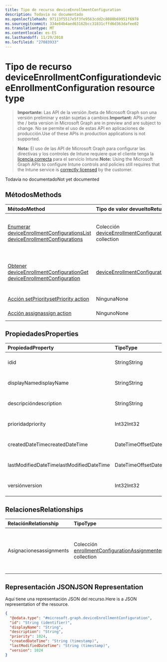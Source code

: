 ```yaml
---
title: Tipo de recurso deviceEnrollmentConfiguration
description: Todavía no documentado
ms.openlocfilehash: 97113f5517e5f3fe9563cdd2c8080b69951f6978
ms.sourcegitcommit: 334e84b4aed63162bcc31831cffd6d363dafee02
ms.translationtype: MT
ms.contentlocale: es-ES
ms.lasthandoff: 11/29/2018
ms.locfileid: "27083933"
---
```

# <a name="deviceenrollmentconfiguration-resource-type"></a><span data-ttu-id="31a74-103">Tipo de recurso deviceEnrollmentConfiguration</span><span class="sxs-lookup"><span data-stu-id="31a74-103">deviceEnrollmentConfiguration resource type</span></span>

> <span data-ttu-id="31a74-104">**Importante:** Las API de la versión /beta de Microsoft Graph son una versión preliminar y están sujetas a cambios.</span><span class="sxs-lookup"><span data-stu-id="31a74-104">**Important:** APIs under the / beta version in Microsoft Graph are in preview and are subject to change.</span></span> <span data-ttu-id="31a74-105">No se permite el uso de estas API en aplicaciones de producción.</span><span class="sxs-lookup"><span data-stu-id="31a74-105">Use of these APIs in production applications is not supported.</span></span>

> <span data-ttu-id="31a74-106">**Nota:** El uso de las API de Microsoft Graph para configurar las directivas y los controles de Intune requiere que el cliente tenga la [licencia correcta](https://go.microsoft.com/fwlink/?linkid=839381) para el servicio Intune.</span><span class="sxs-lookup"><span data-stu-id="31a74-106">**Note:** Using the Microsoft Graph APIs to configure Intune controls and policies still requires that the Intune service is [correctly licensed](https://go.microsoft.com/fwlink/?linkid=839381) by the customer.</span></span>

<span data-ttu-id="31a74-107">Todavía no documentado</span><span class="sxs-lookup"><span data-stu-id="31a74-107">Not yet documented</span></span>
## <a name="methods"></a><span data-ttu-id="31a74-108">Métodos</span><span class="sxs-lookup"><span data-stu-id="31a74-108">Methods</span></span>
|<span data-ttu-id="31a74-109">Método</span><span class="sxs-lookup"><span data-stu-id="31a74-109">Method</span></span>|<span data-ttu-id="31a74-110">Tipo de valor devuelto</span><span class="sxs-lookup"><span data-stu-id="31a74-110">Return Type</span></span>|<span data-ttu-id="31a74-111">Descripción</span><span class="sxs-lookup"><span data-stu-id="31a74-111">Description</span></span>|
|:---|:---|:---|
|[<span data-ttu-id="31a74-112">Enumerar deviceEnrollmentConfigurations</span><span class="sxs-lookup"><span data-stu-id="31a74-112">List deviceEnrollmentConfigurations</span></span>](../api/intune-onboarding-deviceenrollmentconfiguration-list.md)|<span data-ttu-id="31a74-113">Colección [deviceEnrollmentConfiguration](../resources/intune-onboarding-deviceenrollmentconfiguration.md)</span><span class="sxs-lookup"><span data-stu-id="31a74-113">[deviceEnrollmentConfiguration](../resources/intune-onboarding-deviceenrollmentconfiguration.md) collection</span></span>|<span data-ttu-id="31a74-114">Enumere las propiedades y las relaciones de los objetos [deviceEnrollmentConfiguration](../resources/intune-onboarding-deviceenrollmentconfiguration.md).</span><span class="sxs-lookup"><span data-stu-id="31a74-114">List properties and relationships of the [deviceEnrollmentConfiguration](../resources/intune-onboarding-deviceenrollmentconfiguration.md) objects.</span></span>|
|[<span data-ttu-id="31a74-115">Obtener deviceEnrollmentConfiguration</span><span class="sxs-lookup"><span data-stu-id="31a74-115">Get deviceEnrollmentConfiguration</span></span>](../api/intune-onboarding-deviceenrollmentconfiguration-get.md)|[<span data-ttu-id="31a74-116">deviceEnrollmentConfiguration</span><span class="sxs-lookup"><span data-stu-id="31a74-116">deviceEnrollmentConfiguration</span></span>](../resources/intune-onboarding-deviceenrollmentconfiguration.md)|<span data-ttu-id="31a74-117">Lea las propiedades y las relaciones del objeto [deviceEnrollmentConfiguration](../resources/intune-onboarding-deviceenrollmentconfiguration.md).</span><span class="sxs-lookup"><span data-stu-id="31a74-117">Read properties and relationships of the [deviceEnrollmentConfiguration](../resources/intune-onboarding-deviceenrollmentconfiguration.md) object.</span></span>|
|[<span data-ttu-id="31a74-118">Acción setPriority</span><span class="sxs-lookup"><span data-stu-id="31a74-118">setPriority action</span></span>](../api/intune-onboarding-deviceenrollmentconfiguration-setpriority.md)|<span data-ttu-id="31a74-119">Ninguna</span><span class="sxs-lookup"><span data-stu-id="31a74-119">None</span></span>|<span data-ttu-id="31a74-120">Todavía no documentado</span><span class="sxs-lookup"><span data-stu-id="31a74-120">Not yet documented</span></span>|
|[<span data-ttu-id="31a74-121">Acción assign</span><span class="sxs-lookup"><span data-stu-id="31a74-121">assign action</span></span>](../api/intune-onboarding-deviceenrollmentconfiguration-assign.md)|<span data-ttu-id="31a74-122">Ninguno</span><span class="sxs-lookup"><span data-stu-id="31a74-122">None</span></span>|<span data-ttu-id="31a74-123">Todavía no documentado</span><span class="sxs-lookup"><span data-stu-id="31a74-123">Not yet documented</span></span>|

## <a name="properties"></a><span data-ttu-id="31a74-124">Propiedades</span><span class="sxs-lookup"><span data-stu-id="31a74-124">Properties</span></span>
|<span data-ttu-id="31a74-125">Propiedad</span><span class="sxs-lookup"><span data-stu-id="31a74-125">Property</span></span>|<span data-ttu-id="31a74-126">Tipo</span><span class="sxs-lookup"><span data-stu-id="31a74-126">Type</span></span>|<span data-ttu-id="31a74-127">Descripción</span><span class="sxs-lookup"><span data-stu-id="31a74-127">Description</span></span>|
|:---|:---|:---|
|<span data-ttu-id="31a74-128">id</span><span class="sxs-lookup"><span data-stu-id="31a74-128">id</span></span>|<span data-ttu-id="31a74-129">String</span><span class="sxs-lookup"><span data-stu-id="31a74-129">String</span></span>|<span data-ttu-id="31a74-130">Todavía no documentado</span><span class="sxs-lookup"><span data-stu-id="31a74-130">Not yet documented</span></span>|
|<span data-ttu-id="31a74-131">displayName</span><span class="sxs-lookup"><span data-stu-id="31a74-131">displayName</span></span>|<span data-ttu-id="31a74-132">String</span><span class="sxs-lookup"><span data-stu-id="31a74-132">String</span></span>|<span data-ttu-id="31a74-133">Todavía no documentado</span><span class="sxs-lookup"><span data-stu-id="31a74-133">Not yet documented</span></span>|
|<span data-ttu-id="31a74-134">descripción</span><span class="sxs-lookup"><span data-stu-id="31a74-134">description</span></span>|<span data-ttu-id="31a74-135">String</span><span class="sxs-lookup"><span data-stu-id="31a74-135">String</span></span>|<span data-ttu-id="31a74-136">Todavía no documentado</span><span class="sxs-lookup"><span data-stu-id="31a74-136">Not yet documented</span></span>|
|<span data-ttu-id="31a74-137">prioridad</span><span class="sxs-lookup"><span data-stu-id="31a74-137">priority</span></span>|<span data-ttu-id="31a74-138">Int32</span><span class="sxs-lookup"><span data-stu-id="31a74-138">Int32</span></span>|<span data-ttu-id="31a74-139">Todavía no documentado</span><span class="sxs-lookup"><span data-stu-id="31a74-139">Not yet documented</span></span>|
|<span data-ttu-id="31a74-140">createdDateTime</span><span class="sxs-lookup"><span data-stu-id="31a74-140">createdDateTime</span></span>|<span data-ttu-id="31a74-141">DateTimeOffset</span><span class="sxs-lookup"><span data-stu-id="31a74-141">DateTimeOffset</span></span>|<span data-ttu-id="31a74-142">Todavía no documentado</span><span class="sxs-lookup"><span data-stu-id="31a74-142">Not yet documented</span></span>|
|<span data-ttu-id="31a74-143">lastModifiedDateTime</span><span class="sxs-lookup"><span data-stu-id="31a74-143">lastModifiedDateTime</span></span>|<span data-ttu-id="31a74-144">DateTimeOffset</span><span class="sxs-lookup"><span data-stu-id="31a74-144">DateTimeOffset</span></span>|<span data-ttu-id="31a74-145">Todavía no documentado</span><span class="sxs-lookup"><span data-stu-id="31a74-145">Not yet documented</span></span>|
|<span data-ttu-id="31a74-146">versión</span><span class="sxs-lookup"><span data-stu-id="31a74-146">version</span></span>|<span data-ttu-id="31a74-147">Int32</span><span class="sxs-lookup"><span data-stu-id="31a74-147">Int32</span></span>|<span data-ttu-id="31a74-148">Todavía no documentado</span><span class="sxs-lookup"><span data-stu-id="31a74-148">Not yet documented</span></span>|

## <a name="relationships"></a><span data-ttu-id="31a74-149">Relaciones</span><span class="sxs-lookup"><span data-stu-id="31a74-149">Relationships</span></span>
|<span data-ttu-id="31a74-150">Relación</span><span class="sxs-lookup"><span data-stu-id="31a74-150">Relationship</span></span>|<span data-ttu-id="31a74-151">Tipo</span><span class="sxs-lookup"><span data-stu-id="31a74-151">Type</span></span>|<span data-ttu-id="31a74-152">Descripción</span><span class="sxs-lookup"><span data-stu-id="31a74-152">Description</span></span>|
|:---|:---|:---|
|<span data-ttu-id="31a74-153">Asignaciones</span><span class="sxs-lookup"><span data-stu-id="31a74-153">assignments</span></span>|<span data-ttu-id="31a74-154">Colección [enrollmentConfigurationAssignment](../resources/intune-onboarding-enrollmentconfigurationassignment.md)</span><span class="sxs-lookup"><span data-stu-id="31a74-154">[enrollmentConfigurationAssignment](../resources/intune-onboarding-enrollmentconfigurationassignment.md) collection</span></span>|<span data-ttu-id="31a74-155">La lista de asignaciones de grupo para el perfil de configuración del dispositivo.</span><span class="sxs-lookup"><span data-stu-id="31a74-155">The list of group assignments for the device configuration profile.</span></span>|

## <a name="json-representation"></a><span data-ttu-id="31a74-156">Representación JSON</span><span class="sxs-lookup"><span data-stu-id="31a74-156">JSON Representation</span></span>
<span data-ttu-id="31a74-157">Aquí tiene una representación JSON del recurso.</span><span class="sxs-lookup"><span data-stu-id="31a74-157">Here is a JSON representation of the resource.</span></span>
<!-- {
  "blockType": "resource",
  "keyProperty": "id",
  "@odata.type": "microsoft.graph.deviceEnrollmentConfiguration"
}
-->
``` json
{
  "@odata.type": "#microsoft.graph.deviceEnrollmentConfiguration",
  "id": "String (identifier)",
  "displayName": "String",
  "description": "String",
  "priority": 1024,
  "createdDateTime": "String (timestamp)",
  "lastModifiedDateTime": "String (timestamp)",
  "version": 1024
}
```





